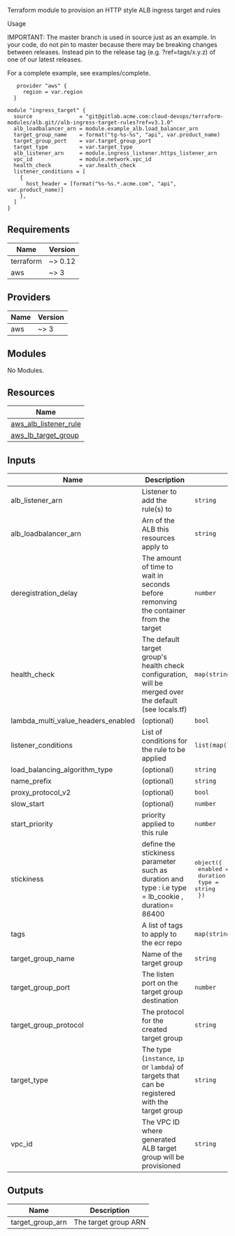 Terraform module to provision an HTTP style ALB ingress target and rules

Usage

IMPORTANT: The master branch is used in source just as an example. In your code, do not pin to master because there may be breaking changes between releases. Instead pin to the release tag (e.g. ?ref=tags/x.y.z) of one of our latest releases.

For a complete example, see examples/complete.

```hcl
   provider "aws" {
     region = var.region
  }

module "ingress_target" {
  source               = "git@gitlab.acme.com:cloud-devops/terraform-modules/alb.git//alb-ingress-target-rules?ref=v3.1.0"
  alb_loadbalancer_arn = module.example_alb.load_balancer_arn
  target_group_name    = format("tg-%s-%s", "api", var.product_name)
  target_group_port    = var.target_group_port
  target_type          = var.target_type
  alb_listener_arn     = module.ingress_listener.https_listener_arn
  vpc_id               = module.network.vpc_id
  health_check         = var.health_check
  listener_conditions = [
    {
      host_header = [format("%s-%s.*.acme.com", "api", var.product_name)]
    },
  ]
}

```

<!-- BEGINNING OF PRE-COMMIT-TERRAFORM DOCS HOOK -->
## Requirements

| Name | Version |
|------|---------|
| terraform | ~> 0.12 |
| aws | ~> 3 |

## Providers

| Name | Version |
|------|---------|
| aws | ~> 3 |

## Modules

No Modules.

## Resources

| Name |
|------|
| [aws_alb_listener_rule](https://registry.terraform.io/providers/hashicorp/aws/latest/docs/resources/alb_listener_rule) |
| [aws_lb_target_group](https://registry.terraform.io/providers/hashicorp/aws/latest/docs/resources/lb_target_group) |

## Inputs

| Name | Description | Type | Default | Required |
|------|-------------|------|---------|:--------:|
| alb\_listener\_arn | Listener to add the rule(s) to | `string` | n/a | yes |
| alb\_loadbalancer\_arn | Arn of the ALB this resources apply to | `string` | n/a | yes |
| deregistration\_delay | The amount of time to wait in seconds before remonving the container from the target | `number` | `300` | no |
| health\_check | The default target group's health check configuration, will be merged over the default (see locals.tf) | `map(string)` | `{}` | no |
| lambda\_multi\_value\_headers\_enabled | (optional) | `bool` | `null` | no |
| listener\_conditions | List of conditions for the rule to be applied | `list(map(list(string)))` | `[]` | no |
| load\_balancing\_algorithm\_type | (optional) | `string` | `null` | no |
| name\_prefix | (optional) | `string` | `null` | no |
| proxy\_protocol\_v2 | (optional) | `bool` | `null` | no |
| slow\_start | (optional) | `number` | `null` | no |
| start\_priority | priority applied to this rule | `number` | `99` | no |
| stickiness | define the stickiness parameter such as duration and type : i.e type = lb\_cookie , duration= 86400 | <pre>object({<br>    enabled  = bool<br>    duration = number<br>    type     = string<br>  })</pre> | <pre>{<br>  "duration": 86400,<br>  "enabled": false,<br>  "type": "lb_cookie"<br>}</pre> | no |
| tags | A list of tags to apply to the ecr repo | `map(string)` | `{}` | no |
| target\_group\_name | Name of the target group | `string` | n/a | yes |
| target\_group\_port | The listen port on the target group destination | `number` | `80` | no |
| target\_group\_protocol | The protocol for the created target group | `string` | `"HTTP"` | no |
| target\_type | The type (`instance`, `ip` or `lambda`) of targets that can be registered with the target group | `string` | `"instance"` | no |
| vpc\_id | The VPC ID where generated ALB target group will be provisioned | `string` | n/a | yes |

## Outputs

| Name | Description |
|------|-------------|
| target\_group\_arn | The target group ARN |
<!-- END OF PRE-COMMIT-TERRAFORM DOCS HOOK -->